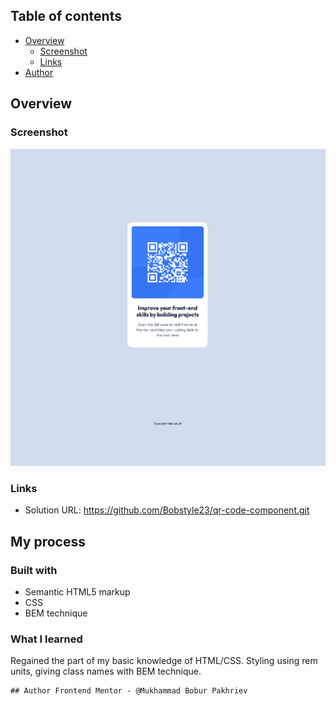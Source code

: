 ## Table of contents

- [Overview](#overview)
  - [Screenshot](#screenshot)
  - [Links](#links)
- [Author](#author)

## Overview

### Screenshot

![QR Code Screenshot](./screenshot/qr-code-screenshot.png)

### Links

- Solution URL: https://github.com/Bobstyle23/qr-code-component.git

## My process

### Built with

- Semantic HTML5 markup
- CSS
- BEM technique

### What I learned

Regained the part of my basic knowledge of HTML/CSS. Styling using rem units, giving class names with BEM technique.

```html
## Author Frontend Mentor - @Mukhammad Bobur Pakhriev
```
